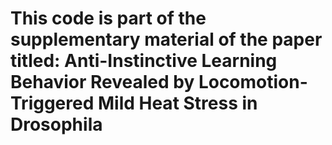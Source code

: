 
# This code is part of the supplementary material of the paper titled: Anti-Instinctive Learning Behavior Revealed by Locomotion-Triggered Mild Heat Stress in Drosophila
